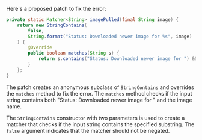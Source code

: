 Here's a proposed patch to fix the error:
```java
private static Matcher<String> imagePulled(final String image) {
    return new StringContains(
        false,
        String.format("Status: Downloaded newer image for %s", image)
    ) {
        @Override
        public boolean matches(String s) {
            return s.contains("Status: Downloaded newer image for ") && s.contains(image);
        }
    };
}
```
The patch creates an anonymous subclass of `StringContains` and overrides the `matches` method to fix the error. The `matches` method checks if the input string contains both "Status: Downloaded newer image for " and the image name.

The `StringContains` constructor with two parameters is used to create a matcher that checks if the input string contains the specified substring. The `false` argument indicates that the matcher should not be negated.